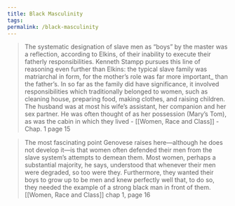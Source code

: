 ```yaml
---
title: Black Masculinity
tags: 
permalink: /black-masculinity
---
```



> The systematic designation of slave men as “boys” by the master was a reflection, according to Elkins, of their inability to execute their fatherly responsibilities. Kenneth Stampp pursues this line of reasoning even further than Elkins: the typical slave family was matriarchal in form, for the mother’s role was far more important_ than the father’s. In so far as the family did have significance, it involved responsibilities which traditionally belonged to women, such as cleaning house, preparing food, making clothes, and raising children. The husband was at most his wife’s assistant, her companion and her sex partner. He was often thought of as her possession (Mary’s Tom), as was the cabin in which they lived - [[Women, Race and Class]] - Chap. 1 page 15

> The most fascinating point Genovese raises here—although he does not develop it—is that women often defended their men from the slave system’s attempts to demean them. Most women, perhaps a substantial majority, he says, understood that whenever their men were degraded, so too were they. Furthermore, they wanted their boys to grow up to be men and knew perfectly well that, to do so, they needed the example of a strong black man in front of them. [[Women, Race and Class]] chap 1, page 16